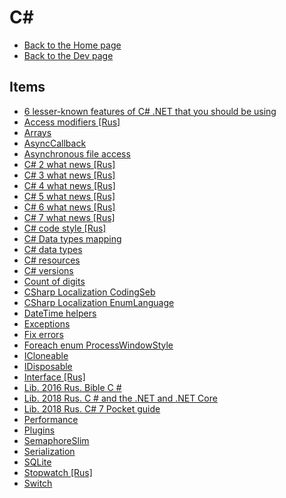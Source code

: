 # C#

- [Back to the Home page](../../README.md)
- [Back to the Dev page](../README.md)

## Items
- [6 lesser-known features of C# .NET that you should be using](6%20lesser-known%20features%20of%20C%23%20.NET%20that%20you%20should%20be%20using.md)
- [Access modifiers [Rus]](Access%20modifiers%20[Rus].md)
- [Arrays](Arrays.md)
- [AsyncCallback](AsyncCallback.md)
- [Asynchronous file access](Asynchronous%20file%20access.md)
- [C# 2 what news [Rus]](C%23%202%20what%20news%20[Rus].md)
- [C# 3 what news [Rus]](C%23%203%20what%20news%20[Rus].md)
- [C# 4 what news [Rus]](C%23%204%20what%20news%20[Rus].md)
- [C# 5 what news [Rus]](C%23%205%20what%20news%20[Rus].md)
- [C# 6 what news [Rus]](C%23%206%20what%20news%20[Rus].md)
- [C# 7 what news [Rus]](C%23%207%20what%20news%20[Rus].md)
- [C# code style [Rus]](C%23%20code%20style%20[Rus].md)
- [C# Data types mapping](C%23%20Data%20types%20mapping.md)
- [C# data types](C%23%20data%20types.md)
- [C# resources](C%23%20resources.md)
- [C# versions](C%23%20versions.md)
- [Count of digits](Count%20of%20digits.md)
- [CSharp Localization CodingSeb](CSharp%20Localization%20CodingSeb.md)
- [CSharp Localization EnumLanguage](CSharp%20Localization%20EnumLanguage.md)
- [DateTime helpers](DateTime%20helpers.md)
- [Exceptions](Exceptions.md)
- [Fix errors](Fix%20errors.md)
- [Foreach enum ProcessWindowStyle](Foreach%20enum%20ProcessWindowStyle.md)
- [ICloneable](ICloneable.md)
- [IDisposable](IDisposable.md)
- [Interface [Rus]](Interface%20[Rus].md)
- [Lib. 2016 Rus. Bible C #](Lib.%202016%20Rus.%20Bible%20C%20%23.md)
- [Lib. 2018 Rus. C # and the .NET and .NET Core](Lib.%202018%20Rus.%20C%20%23%20and%20the%20.NET%20and%20.NET%20Core.md)
- [Lib. 2018 Rus. C# 7 Pocket guide](Lib.%202018%20Rus.%20C%23%207%20Pocket%20guide.md)
- [Performance](Performance.md)
- [Plugins](Plugins.md)
- [SemaphoreSlim](SemaphoreSlim.md)
- [Serialization](Serialization.md)
- [SQLite](SQLite.md)
- [Stopwatch [Rus]](Stopwatch%20[Rus].md)
- [Switch](Switch.md)
